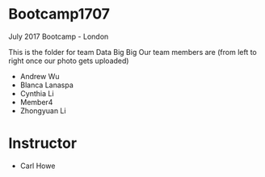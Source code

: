 # Bootcamp1707
July 2017 Bootcamp - London

This is the folder for team Data Big Big
Our team members are (from left to right once our photo gets uploaded)

[](photoname.jpg)

* Andrew Wu
* Blanca Lanaspa
* Cynthia Li
* Member4
* Zhongyuan Li

# Instructor
* Carl Howe

